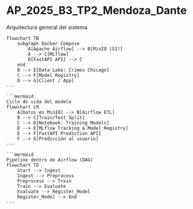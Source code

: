 # AP_2025_B3_TP2_Mendoza_Dante

Arquitectura general del sistema
```mermaid
flowchart TB
    subgraph Docker Compose
        A[Apache Airflow] --> B[MinIO (S3)]
        A --> C[MLflow]
        D[FastAPI API] --> C
    end
    B --> E[Data Lake: Crimes Chicago]
    C --> F[Model Registry]
    D --> G[Client / App]
---

```mermaid
Ciclo de vida del modelo
flowchart LR
    A[Datos en MinIO] --> B[Airflow ETL]
    B --> C[Train/Test Split]
    C --> D[Notebook: Training Models]
    D --> E[MLflow Tracking & Model Registry]
    E --> F[FastAPI Prediction API]
    F --> G[Predicción al usuario]
---

```mermaid
Pipeline dentro de Airflow (DAG)
flowchart TD
    Start --> Ingest
    Ingest --> Preprocess
    Preprocess --> Train
    Train --> Evaluate
    Evaluate --> Register_Model
    Register_Model --> End
---




